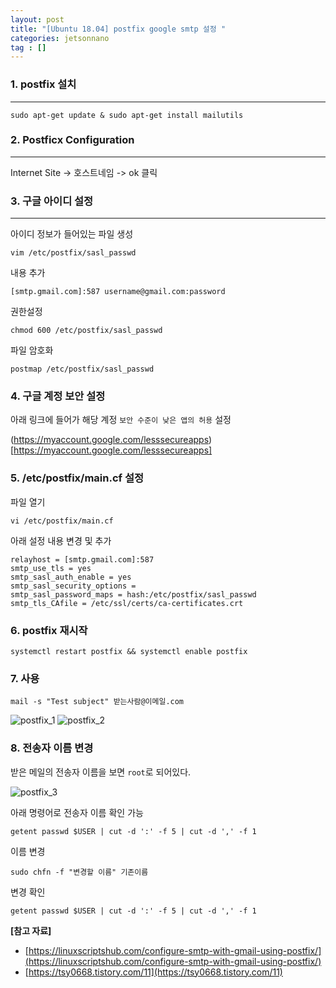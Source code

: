 ```yaml
---
layout: post
title: "[Ubuntu 18.04] postfix google smtp 설정 "
categories: jetsonnano
tag : []
---
```


### 1. postfix 설치
---
```
sudo apt-get update & sudo apt-get install mailutils
```

### 2. Postficx Configuration
---

Internet Site -> 호스트네임 -> ok 클릭

### 3. 구글 아이디 설정
---
아이디 정보가 들어있는 파일 생성 

```
vim /etc/postfix/sasl_passwd
```
내용 추가 
```
[smtp.gmail.com]:587 username@gmail.com:password
```
권한설정
```
chmod 600 /etc/postfix/sasl_passwd
```
파일 암호화
```
postmap /etc/postfix/sasl_passwd
```

### 4. 구글 계정 보안 설정

아래 링크에 들어가 해당 계정 `보안 수준이 낮은 앱의 허용` 설정

(https://myaccount.google.com/lesssecureapps)[https://myaccount.google.com/lesssecureapps]


### 5. /etc/postfix/main.cf 설정
파일 열기
```
vi /etc/postfix/main.cf
```
아래 설정 내용 변경 및 추가
```
relayhost = [smtp.gmail.com]:587
smtp_use_tls = yes
smtp_sasl_auth_enable = yes
smtp_sasl_security_options =
smtp_sasl_password_maps = hash:/etc/postfix/sasl_passwd
smtp_tls_CAfile = /etc/ssl/certs/ca-certificates.crt
```

### 6. postfix 재시작
```
systemctl restart postfix && systemctl enable postfix
```

### 7. 사용
```
mail -s "Test subject" 받는사람@이메일.com
```
![postfix_1](https://krispediadot.github.io/assets/images/postfix_1.jpg)
![postfix_2](https://krispediadot.github.io/assets/images/postfix_2.jpg)

### 8. 전송자 이름 변경

받은 메일의 전송자 이름을 보면 `root`로 되어있다.<br>

![postfix_3](https://krispediadot.github.io/assets/images/postfix_3.jpg)

아래 명령어로 전송자 이름 확인 가능
```
getent passwd $USER | cut -d ':' -f 5 | cut -d ',' -f 1

```

이름 변경
```
sudo chfn -f "변경할 이름" 기존이름
```

변경 확인
```
getent passwd $USER | cut -d ':' -f 5 | cut -d ',' -f 1
```

<div class="divider"></div>

**[참고 자료]**

- [https://linuxscriptshub.com/configure-smtp-with-gmail-using-postfix/](https://linuxscriptshub.com/configure-smtp-with-gmail-using-postfix/)
- [https://tsy0668.tistory.com/11](https://tsy0668.tistory.com/11)
